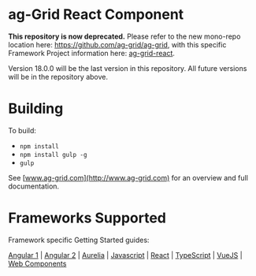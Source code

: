 
ag-Grid React Component
==============

**This repository is now deprecated.** Please refer to the new mono-repo location here: https://github.com/ag-grid/ag-grid, with this specific Framework Project information here: [ag-grid-react](https://github.com/ag-grid/ag-grid/blob/master/packages/ag-grid-react/).

Version 18.0.0 will be the last version in this repository. All future versions will be in the repository above.

Building
==============

To build:
- `npm install`
- `npm install gulp -g`
- `gulp`

See [www.ag-grid.com](http://www.ag-grid.com) for an overview and full documentation.

Frameworks Supported
====================
Framework specific Getting Started guides:

[Angular 1](https://www.ag-grid.com/best-angularjs-data-grid/) | [Angular 2](https://www.ag-grid.com/best-angular-2-data-grid/) | [Aurelia](https://www.ag-grid.com/best-aurelia-data-grid/) | [Javascript](https://www.ag-grid.com/best-javascript-data-grid/) | [React](https://www.ag-grid.com/best-react-data-grid/) | [TypeScript](https://www.ag-grid.com/ag-grid-typescript-webpack-2/) | [VueJS](https://www.ag-grid.com/best-vuejs-data-grid/) | [Web Components](https://www.ag-grid.com/best-web-component-data-grid/)
